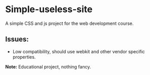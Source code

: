 # Simple-useless-site

A simple CSS and js project for the web development course.

Issues:
--------------
- Low compatibility, should use webkit and other vendor specific properties.

**Note:** Educational project, nothing fancy.

